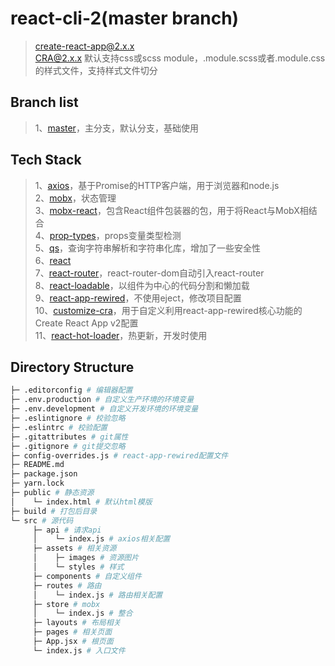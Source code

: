 # react-cli-2(master branch)
> [create-react-app@2.x.x](https://facebook.github.io/create-react-app/)  
> CRA@2.x.x 默认支持css或scss module，.module.scss或者.module.css的样式文件，支持样式文件切分  

## Branch list
> 1、[master](https://github.com/jekorx/react-cli-2/tree/master)，主分支，默认分支，基础使用  

## Tech Stack
> 1、[axios](https://github.com/axios/axios)，基于Promise的HTTP客户端，用于浏览器和node.js  
> 2、[mobx](https://cn.mobx.js.org)，状态管理  
> 3、[mobx-react](https://github.com/mobxjs/mobx-react)，包含React组件包装器的包，用于将React与MobX相结合  
> 4、[prop-types](https://github.com/facebook/prop-types)，props变量类型检测  
> 5、[qs](https://github.com/ljharb/qs)，查询字符串解析和字符串化库，增加了一些安全性  
> 6、[react](https://reactjs.org)  
> 7、[react-router](https://github.com/ReactTraining/react-router#packages)，react-router-dom自动引入react-router  
> 8、[react-loadable](https://github.com/jamiebuilds/react-loadable)，以组件为中心的代码分割和懒加载  
> 9、[react-app-rewired](https://github.com/timarney/react-app-rewired)，不使用eject，修改项目配置  
> 10、[customize-cra](https://github.com/arackaf/customize-cra)，用于自定义利用react-app-rewired核心功能的Create React App v2配置  
> 11、[react-hot-loader](https://github.com/gaearon/react-hot-loader)，热更新，开发时使用  

## Directory Structure
```bash
├─ .editorconfig # 编辑器配置
├─ .env.production # 自定义生产环境的环境变量
├─ .env.development # 自定义开发环境的环境变量
├─ .eslintignore # 校验忽略
├─ .eslintrc # 校验配置
├─ .gitattributes # git属性
├─ .gitignore # git提交忽略
├─ config-overrides.js # react-app-rewired配置文件
├─ README.md
├─ package.json
├─ yarn.lock
├─ public # 静态资源
│    └─ index.html # 默认html模版
├─ build # 打包后目录
└─ src # 源代码
     ├─ api # 请求api
     │    └─ index.js # axios相关配置
     ├─ assets # 相关资源
     │    ├─ images # 资源图片
     │    └─ styles # 样式
     ├─ components # 自定义组件
     ├─ routes # 路由
     │    └─ index.js # 路由相关配置
     ├─ store # mobx
     │    └─ index.js # 整合
     ├─ layouts # 布局相关
     ├─ pages # 相关页面
     ├─ App.jsx # 根页面
     └─ index.js # 入口文件
```
